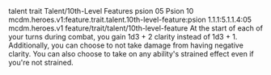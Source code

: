 <ability>
  <metadata>
    <class>talent</class>
    <feature_type>trait</feature_type>
    <file_dpath>Talent/10th-Level Features</file_dpath>
    <item_id>psion</item_id>
    <item_index>05</item_index>
    <item_name>Psion</item_name>
    <level>10</level>
    <scc>mcdm.heroes.v1:feature.trait.talent.10th-level-feature:psion</scc>
    <scdc>1.1.1:5.1.1.4:05</scdc>
    <source>mcdm.heroes.v1</source>
    <type>feature/trait/talent/10th-level-feature</type>
  </metadata>
  <effects>
    <effect type="mundane">At the start of each of your turns during combat, you gain 1d3 + 2 clarity instead of 1d3 + 1.
Additionally, you can choose to not take damage from having negative clarity. You can also choose to take on any ability&apos;s strained effect even if you&apos;re not strained.</effect>
  </effects>
</ability>
